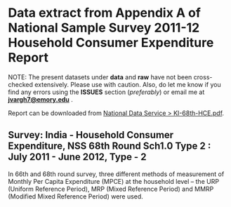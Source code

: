 # Data extract from Appendix A of National Sample Survey 2011-12 Household Consumer Expenditure Report
NOTE: The present datasets under **data** and **raw** have not been cross-checked extensively. Please use with caution. Also, do let me know if you find any errors using the **ISSUES** section (*preferably*) or email me at **jvargh7@emory.edu** .      

Report can be downloaded from [National Data Service > KI-68th-HCE.pdf](http://microdata.gov.in/nada43/index.php/catalog/126).     

## Survey: India - Household Consumer Expenditure, NSS 68th Round Sch1.0 Type 2 : July 2011 - June 2012, Type - 2

In 66th and 68th round survey, three different methods of measurement of Monthly Per Capita Expenditure (MPCE) at the household level – the URP (Uniform Reference Period), MRP (Mixed Reference Period) and MMRP (Modified Mixed Reference Period) were used.    

  